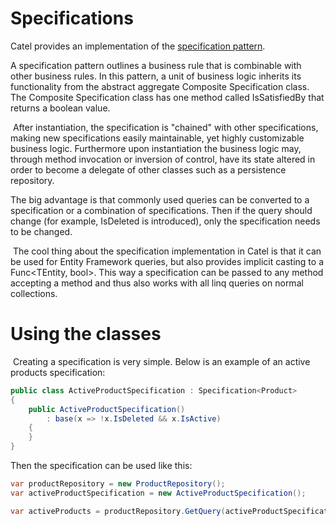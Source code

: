 # Specifications

Catel provides an implementation of the [specification pattern](http://en.wikipedia.org/wiki/Specification_pattern).

A specification pattern outlines a business rule that is combinable with other business rules. In this pattern, a unit of business logic inherits its functionality from the abstract aggregate Composite Specification class. The Composite Specification class has one method called IsSatisfiedBy that returns a boolean value. 

 After instantiation, the specification is "chained" with other specifications, making new specifications easily maintainable, yet highly customizable business logic. Furthermore upon instantiation the business logic may, through method invocation or inversion of control, have its state altered in order to become a delegate of other classes such as a persistence repository.

The big advantage is that commonly used queries can be converted to a specification or a combination of specifications. Then if the query should change (for example, IsDeleted is introduced), only the specification needs to be changed.

 The cool thing about the specification implementation in Catel is that it can be used for Entity Framework queries, but also provides implicit casting to a Func\<TEntity, bool\>. This way a specification can be passed to any method accepting a method and thus also works with all linq queries on normal collections.

# Using the classes

 Creating a specification is very simple. Below is an example of an active products specification:

``` {.java data-syntaxhighlighter-params="brush: java; gutter: false; theme: Confluence" data-theme="Confluence" style="brush: java; gutter: false; theme: Confluence"}
public class ActiveProductSpecification : Specification<Product>
{
    public ActiveProductSpecification() 
        : base(x => !x.IsDeleted && x.IsActive)
    {
    }
}
```

Then the specification can be used like this:

``` {.java data-syntaxhighlighter-params="brush: java; gutter: false; theme: Confluence" data-theme="Confluence" style="brush: java; gutter: false; theme: Confluence"}
var productRepository = new ProductRepository();
var activeProductSpecification = new ActiveProductSpecification();

var activeProducts = productRepository.GetQuery(activeProductSpecification);
```
